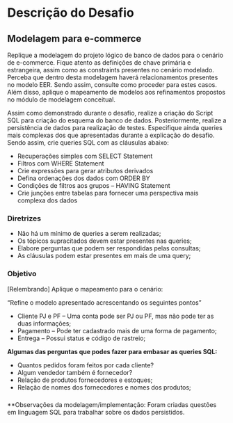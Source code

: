 # Descrição do Desafio

## Modelagem para e-commerce

Replique a modelagem do projeto lógico de banco de dados para o cenário de e-commerce. Fique atento as definições de chave primária e estrangeira, assim como as constraints presentes no cenário modelado. Perceba que dentro desta modelagem haverá relacionamentos presentes no modelo EER. Sendo assim, consulte como proceder para estes casos. Além disso, aplique o mapeamento de modelos aos refinamentos propostos no módulo de modelagem conceitual.

Assim como demonstrado durante o desafio, realize a criação do Script SQL para criação do esquema do banco de dados. Posteriormente, realize a persistência de dados para realização de testes. Especifique ainda queries mais complexas dos que apresentadas durante a explicação do desafio. Sendo assim, crie queries SQL com as cláusulas abaixo:

-   Recuperações simples com SELECT Statement
-   Filtros com WHERE Statement
-   Crie expressões para gerar atributos derivados
-   Defina ordenações dos dados com ORDER BY
-   Condições de filtros aos grupos – HAVING Statement
-   Crie junções entre tabelas para fornecer uma perspectiva mais complexa dos dados

### Diretrizes
-   Não há um mínimo de queries a serem realizadas;
-   Os tópicos supracitados devem estar presentes nas queries;
-   Elabore perguntas que podem ser respondidas pelas consultas;
-   As cláusulas podem estar presentes em mais de uma query;

### Objetivo


  
[Relembrando] Aplique o mapeamento para o cenário:

“Refine o modelo apresentado acrescentando os seguintes pontos”

-   Cliente PJ e PF – Uma conta pode ser PJ ou PF, mas não pode ter as duas informações;
-   Pagamento – Pode ter cadastrado mais de uma forma de pagamento;
-   Entrega – Possui status e código de rastreio;

**Algumas das perguntas que podes fazer para embasar as queries SQL:**

-   Quantos pedidos foram feitos por cada cliente?
-   Algum vendedor também é fornecedor?
-   Relação de produtos fornecedores e estoques;
-   Relação de nomes dos fornecedores e nomes dos produtos;

### 

**Observações da modelagem/implementação:
Foram criadas questões em linguagem SQL para trabalhar sobre os dados persistidos.
